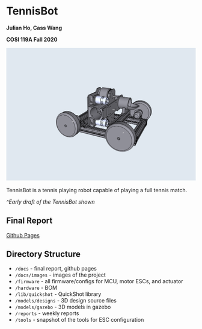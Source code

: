 # TennisBot

**Julian Ho, Cass Wang**

**COSI 119A Fall 2020**

![TennisBot Draft](docs/images/tennisBot_draft.png)

TennisBot is a tennis playing robot capable of playing a full tennis match.

*^Early draft of the TennisBot shown*

## Final Report

[Github Pages](https://hojulian.github.io/TennisBot)

## Directory Structure

* `/docs` - final report, github pages
* `/docs/images` - images of the project
* `/firmware` - all firmware/configs for MCU, motor ESCs, and actuator
* `/hardware` - BOM
* `/lib/quickshot` - QuickShot library
* `/models/designs` - 3D design source files
* `/models/gazebo` - 3D models in gazebo
* `/reports` - weekly reports
* `/tools` - snapshot of the tools for ESC configuration
